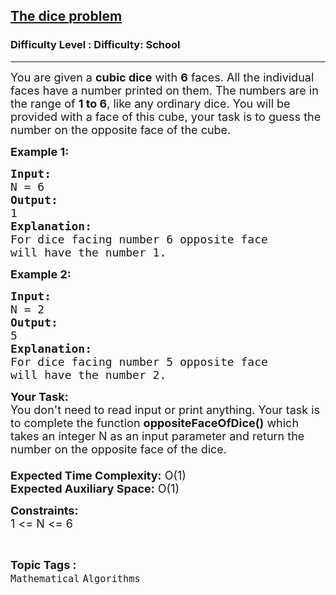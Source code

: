 <h2><a href="https://www.geeksforgeeks.org/problems/the-dice-problem2316/1?page=1&difficulty=School&status=unsolved,attempted&sortBy=submissions">The dice problem</a></h2><h3>Difficulty Level : Difficulty: School</h3><hr><div class="problems_problem_content__Xm_eO"><p><span style="font-size:18px">You are given a <strong>cubic dice</strong> with <strong>6</strong> faces. All the individual faces have a number printed on them. The numbers are in the range of <strong>1 to 6</strong>, like any ordinary dice. You will be provided with a face of this cube, your task is to guess the number on the opposite face of the cube.</span></p>

<p><strong><span style="font-size:18px">Example 1:</span></strong></p>

<pre><span style="font-size:18px"><strong>Input:
</strong>N = 6</span>
<span style="font-size:18px"><strong>Output:
</strong>1</span>
<span style="font-size:18px"><strong>Explanation:
</strong>For dice facing number 6 opposite face
will have the number 1.</span></pre>

<p><strong><span style="font-size:18px">Example 2:</span></strong></p>

<pre><strong><span style="font-size:18px">Input:
</span></strong><span style="font-size:18px">N = 2</span>
<strong><span style="font-size:18px">Output:
</span></strong><span style="font-size:18px">5</span>
<strong><span style="font-size:18px">Explanation:
</span></strong><span style="font-size:18px">For dice facing number 5 opposite face
will have the number 2.</span></pre>

<p><span style="font-size:18px"><strong>Your Task:&nbsp;&nbsp;</strong><br>
You don't need to read input or print anything. Your task is to complete the function&nbsp;<strong>oppositeFaceOfDice()</strong>&nbsp;which takes an integer N as an input parameter and return&nbsp;the number on the opposite face of the dice.<br>
<br>
<strong>Expected Time Complexity:</strong>&nbsp;O(1)<br>
<strong>Expected Auxiliary Space:</strong>&nbsp;O(1)</span></p>

<p><span style="font-size:18px"><strong>Constraints:</strong><br>
1 &lt;= N &lt;= 6</span></p>
</div><br><p><span style=font-size:18px><strong>Topic Tags : </strong><br><code>Mathematical</code>&nbsp;<code>Algorithms</code>&nbsp;